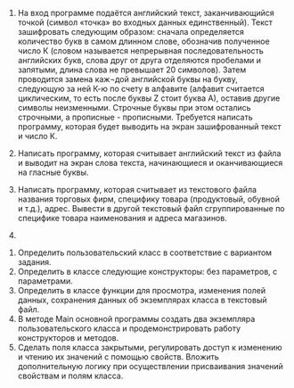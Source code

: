 1) На вход программе подаётся английский текст, заканчивающийся точкой (символ «точка» во входных данных единственный). Текст зашифровать следующим образом: сначала определяется количество букв в самом длинном слове, обозначив полученное число К (словом называется непрерывная последовательность английских букв, слова друг от друга отделяются пробелами и запятыми, длина слова не превышает 20 символов). Затем проводится замена каж¬дой английской буквы на букву, следующую за ней К-ю по счету в алфавите (алфавит считается циклическим, то есть после буквы Z стоит буква А), оставив другие символы неизменными. Строчные буквы при этом остались строчными, а прописные - прописными. Требуется написать программу, которая будет выводить на экран зашифрованный текст и число К.

2) Написать программу, которая считывает английский текст из файла и выводит на экран слова текста, начинающиеся и оканчивающиеся на гласные буквы.

3) Написать программу, которая считывает из текстового файла названия торговых фирм, специфику товара (продуктовый, обувной и т.д.), адрес. Вывести в другой текстовый файл сгруппированные по специфике товара наименования и адреса магазинов.

4)
1.	Определить пользовательский класс в соответствие с вариантом задания.
6.	Определить в классе следующие конструкторы: без параметров, с параметрами.
7.	Определить в классе функции для просмотра, изменения полей данных, сохранения данных об экземплярах класса в текстовый файл.
8.	В методе Main основной программы создать два экземпляра пользовательского класса и продемонстрировать работу конструкторов и методов.
9.	Сделать поля класса закрытыми, регулировать доступ к изменению и чтению их значений с помощью свойств. Вложить дополнительную логику при осуществлении присваивания значений свойствам и полям класса.
